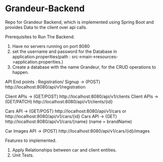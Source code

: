 # Grandeur-Backend

Repo for Grandeur Backend, which is implemented using Spring Boot and provides Data to the client over api calls.

Prerequisites to Run The Backend.

1. Have no servers running on port 8080
2. set the username and password for the Database in application.properities(path : src->main->resources->application.properities.)
3. Create a database with the name Grandeur, for the CRUD operations to happen.

API End points : 
Registration/ Signup -> (POST) http://localhost:8080/api/v1/registration

Client APIs -> (GET/POST) http://localhost:8080/api/v1/clients
Client APIs -> (GET/PATCH) http://localhost:8080/api/v1/clients/{id}

Cars API -> (GET/POST) http://localhost:8080/api/v1/cars or http://localhost:8080/api/v1/cars/{id}
Cars API -> (GET) http://localhost:8080/api/v1/cars/{name} (name = brandName)
         
Car Images API -> (POST) http://localhost:8080/api/v1/cars/{id}/images 

Features to implemented.

1. Apply Relationships between car and client entities.
2. Unit Tests.
